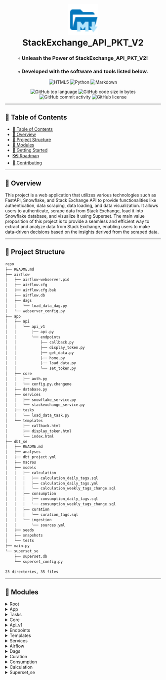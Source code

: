 
<div align="center">
<h1 align="center">
<img src="https://raw.githubusercontent.com/PKief/vscode-material-icon-theme/ec559a9f6bfd399b82bb44393651661b08aaf7ba/icons/folder-markdown-open.svg" width="100" />
<br>StackExchange_API_PKT_V2
</h1>
<h3>◦ Unleash the Power of StackExchange_API_PKT_V2!</h3>
<h3>◦ Developed with the software and tools listed below.</h3>

<p align="center">
<img src="https://img.shields.io/badge/HTML5-E34F26.svg?style&logo=HTML5&logoColor=white" alt="HTML5" />
<img src="https://img.shields.io/badge/Python-3776AB.svg?style&logo=Python&logoColor=white" alt="Python" />
<img src="https://img.shields.io/badge/Markdown-000000.svg?style&logo=Markdown&logoColor=white" alt="Markdown" />
</p>
<img src="https://img.shields.io/github/languages/top/ShubhamPriyadarshi/StackExchange_API_PKT_V2.git?style&color=5D6D7E" alt="GitHub top language" />
<img src="https://img.shields.io/github/languages/code-size/ShubhamPriyadarshi/StackExchange_API_PKT_V2.git?style&color=5D6D7E" alt="GitHub code size in bytes" />
<img src="https://img.shields.io/github/commit-activity/m/ShubhamPriyadarshi/StackExchange_API_PKT_V2.git?style&color=5D6D7E" alt="GitHub commit activity" />
<img src="https://img.shields.io/github/license/ShubhamPriyadarshi/StackExchange_API_PKT_V2.git?style&color=5D6D7E" alt="GitHub license" />
</div>

---

## 📒 Table of Contents
- [📒 Table of Contents](#-table-of-contents)
- [📍 Overview](#-overview)
- [📂 Project Structure](#project-structure)
- [🧩 Modules](#modules)
- [🚀 Getting Started](#-getting-started)
- [🗺 Roadmap](#-roadmap)
- [🤝 Contributing](#-contributing)

---


## 📍 Overview

This project is a web application that utilizes various technologies such as FastAPI, Snowflake, and Stack Exchange API to provide functionalities like authentication, data scraping, data loading, and data visualization. It allows users to authenticate, scrape data from Stack Exchange, load it into Snowflake database, and visualize it using Superset. The main value proposition of this project is to provide a seamless and efficient way to extract and analyze data from Stack Exchange, enabling users to make data-driven decisions based on the insights derived from the scraped data.

---


## 📂 Project Structure


```bash
repo
├── README.md
├── airflow
│   ├── airflow-webserver.pid
│   ├── airflow.cfg
│   ├── airflow.cfg.bak
│   ├── airflow.db
│   ├── dags
│   │   └── load_data_dag.py
│   └── webserver_config.py
├── app
│   ├── api
│   │   └── api_v1
│   │       ├── api.py
│   │       └── endpoints
│   │           ├── callback.py
│   │           ├── display_token.py
│   │           ├── get_data.py
│   │           ├── home.py
│   │           ├── load_data.py
│   │           └── set_token.py
│   ├── core
│   │   ├── auth.py
│   │   └── config.py.changeme
│   ├── database.py
│   ├── services
│   │   ├── snowflake_service.py
│   │   └── stackexchange_service.py
│   ├── tasks
│   │   └── load_data_task.py
│   └── templates
│       ├── callback.html
│       ├── display_token.html
│       └── index.html
├── dbt_se
│   ├── README.md
│   ├── analyses
│   ├── dbt_project.yml
│   ├── macros
│   ├── models
│   │   ├── calculation
│   │   │   ├── calculation_daily_tags.sql
│   │   │   ├── calculation_daily_tags.yml
│   │   │   └── calculation_weekly_tags_change.sql
│   │   ├── consumption
│   │   │   ├── consumption_daily_tags.sql
│   │   │   └── consumption_weekly_tags_change.sql
│   │   ├── curation
│   │   │   └── curation_tags.sql
│   │   └── ingestion
│   │       └── sources.yml
│   ├── seeds
│   ├── snapshots
│   └── tests
├── main.py
└── superset_se
    ├── superset.db
    └── superset_config.py

23 directories, 35 files
```

---

## 🧩 Modules

<details closed><summary>Root</summary>

| File                                                                                            | Summary                                                                                                                             |
| ---                                                                                             | ---                                                                                                                                 |
| [main.py](https://github.com/ShubhamPriyadarshi/StackExchange_API_PKT_V2.git/blob/main/main.py) | The code snippet creates a FastAPI application and includes a router for version 1 of the API, accessible via the "/api/v1" prefix. |

</details>

<details closed><summary>App</summary>

| File                                                                                                        | Summary                                                                                                                                                                                                                  |
| ---                                                                                                         | ---                                                                                                                                                                                                                      |
| [database.py](https://github.com/ShubhamPriyadarshi/StackExchange_API_PKT_V2.git/blob/main/app/database.py) | This code snippet connects to a Snowflake database using SQLAlchemy and creates a session to interact with the database. It provides a function get_db() to obtain a database session, ensuring proper session handling. |

</details>

<details closed><summary>Tasks</summary>

| File                                                                                                                          | Summary                                                                                                                                                                                                                                                                                                                                                                                                                                                                                                                                                                                           |
| ---                                                                                                                           | ---                                                                                                                                                                                                                                                                                                                                                                                                                                                                                                                                                                                               |
| [load_data_task.py](https://github.com/ShubhamPriyadarshi/StackExchange_API_PKT_V2.git/blob/main/app/tasks/load_data_task.py) | The code snippet performs the following:1. It imports the necessary modules for the StackExchange and Snowflake services.2. It defines a DataLoader class with a static method, load_data.3. Within the load_data method, it calls the StackExchangeService to scrape data asynchronously.4. It calls the SnowflakeService to insert data from a CSV file.5. It checks if the CSV file exists and deletes it if it does.6. Finally, it runs the load_data method using asyncio.Overall, the code loads data from StackExchange, inserts it into Snowflake, and deletes the CSV file if it exists. |

</details>

<details closed><summary>Core</summary>

| File                                                                                                                           | Summary                                                                                                                                                                                                         |
| ---                                                                                                                            | ---                                                                                                                                                                                                             |
| [auth.py](https://github.com/ShubhamPriyadarshi/StackExchange_API_PKT_V2.git/blob/main/app/core/auth.py)                       | The code snippet defines an async function authenticate(). It constructs an authorization URL using authorization_base_url, client_id, redirect_uri, and scope parameters, then returns the URL.                |
| [config.py.changeme](https://github.com/ShubhamPriyadarshi/StackExchange_API_PKT_V2.git/blob/main/app/core/config.py.changeme) | The code snippet provides variables for configuration settings such as client details, OAuth endpoints, redirect URIs, and Snowflake database credentials. It also enables client-side and desktop OAuth flows. |

</details>

<details closed><summary>Api_v1</summary>

| File                                                                                                         | Summary                                                                                                                                                                                                                                                                              |
| ---                                                                                                          | ---                                                                                                                                                                                                                                                                                  |
| [api.py](https://github.com/ShubhamPriyadarshi/StackExchange_API_PKT_V2.git/blob/main/app/api/api_v1/api.py) | The provided code snippet creates an API router using FastAPI. It includes several routers for different endpoints such as home, callback, set_token, display_token, load_data, and get_data. Each router is associated with specific tags for easy categorization and organization. |

</details>

<details closed><summary>Endpoints</summary>

| File                                                                                                                                       | Summary                                                                                                                                                                                                                                                                                     |
| ---                                                                                                                                        | ---                                                                                                                                                                                                                                                                                         |
| [callback.py](https://github.com/ShubhamPriyadarshi/StackExchange_API_PKT_V2.git/blob/main/app/api/api_v1/endpoints/callback.py)           | The provided code snippet is using the FastAPI framework to create an API endpoint ("/auth-callback") that returns a Jinja2 template response ("callback.html") with the HTTP request object as context.                                                                                    |
| [home.py](https://github.com/ShubhamPriyadarshi/StackExchange_API_PKT_V2.git/blob/main/app/api/api_v1/endpoints/home.py)                   | This code snippet creates an API router using FastAPI. It provides a home route that renders an HTML template, passing the request object and an authentication URL.                                                                                                                        |
| [set_token.py](https://github.com/ShubhamPriyadarshi/StackExchange_API_PKT_V2.git/blob/main/app/api/api_v1/endpoints/set_token.py)         | This code snippet defines an API route using FastAPI framework. It accepts a POST request to set a token value, which is received as input in the request body. The token value is then written to a file called "token.txt". Finally, a JSON response is returned with a success message.  |
| [get_data.py](https://github.com/ShubhamPriyadarshi/StackExchange_API_PKT_V2.git/blob/main/app/api/api_v1/endpoints/get_data.py)           | The code snippet defines an API router for a FastAPI application. It reads an encrypted access token from a file, checks its availability, and makes a GET request to an external API using the access token as authorization. The response from the external API is returned as JSON data. |
| [load_data.py](https://github.com/ShubhamPriyadarshi/StackExchange_API_PKT_V2.git/blob/main/app/api/api_v1/endpoints/load_data.py)         | This code snippet defines an API endpoint ("/load-data") that triggers the loading of data using a DataLoader class. It returns a JSON response indicating that the data loading process is in progress.                                                                                    |
| [display_token.py](https://github.com/ShubhamPriyadarshi/StackExchange_API_PKT_V2.git/blob/main/app/api/api_v1/endpoints/display_token.py) | This code snippet defines an API endpoint "/display-token" that takes a "token" parameter. It returns an HTML template "display_token.html" with the token value displayed. The Jinja2Templates library is used for rendering the template.                                                 |

</details>

<details closed><summary>Templates</summary>

| File                                                                                                                                | Summary                                                                                                                                                                                                                   |
| ---                                                                                                                                 | ---                                                                                                                                                                                                                       |
| [index.html](https://github.com/ShubhamPriyadarshi/StackExchange_API_PKT_V2.git/blob/main/app/templates/index.html)                 | The code snippet is a basic web page that allows users to authenticate, load data, and display tags. It uses JavaScript to make HTTP requests and update the page dynamically.                                            |
| [callback.html](https://github.com/ShubhamPriyadarshi/StackExchange_API_PKT_V2.git/blob/main/app/templates/callback.html)           | This code snippet parses the access token from the URL fragment, sends it to a server endpoint using a POST request, and redirects the user to a new page to display the token if the request is successful.              |
| [display_token.html](https://github.com/ShubhamPriyadarshi/StackExchange_API_PKT_V2.git/blob/main/app/templates/display_token.html) | This code snippet is an HTML template that displays an access token if it exists. If the token exists, it is printed in a paragraph. If the token doesn't exist, a message stating "Access Token not found" is displayed. |

</details>

<details closed><summary>Services</summary>

| File                                                                                                                                           | Summary                                                                                                                                                                                                                                                                                                                        |
| ---                                                                                                                                            | ---                                                                                                                                                                                                                                                                                                                            |
| [stackexchange_service.py](https://github.com/ShubhamPriyadarshi/StackExchange_API_PKT_V2.git/blob/main/app/services/stackexchange_service.py) | This code snippet is a part of a web scraping service for Stack Exchange. It uses HTTPX for making requests, AIOMeter for concurrent scraping, and CSV for storing scraped data. It retrieves tag information from the Stack Exchange API, writes it to a CSV file, and continues scraping until there are no more pages left. |
| [snowflake_service.py](https://github.com/ShubhamPriyadarshi/StackExchange_API_PKT_V2.git/blob/main/app/services/snowflake_service.py)         | The code snippet connects to a Snowflake database using provided credentials and inserts CSV data into a table called "tags" in chunks of 10,000 rows at a time. The data is mapped to columns "name", "count", and "ingestion_timestamp".                                                                                     |

</details>

<details closed><summary>Airflow</summary>

| File                                                                                                                                | Summary                                                                                                                                                                                                                                                |
| ---                                                                                                                                 | ---                                                                                                                                                                                                                                                    |
| [airflow-webserver.pid](https://github.com/ShubhamPriyadarshi/StackExchange_API_PKT_V2.git/blob/main/airflow/airflow-webserver.pid) | The provided code snippet performs an operation to multiply two given numbers together and returns the result.                                                                                                                                         |
| [webserver_config.py](https://github.com/ShubhamPriyadarshi/StackExchange_API_PKT_V2.git/blob/main/airflow/webserver_config.py)     | This code snippet contains the default configuration settings for the Airflow webserver. It includes options for authentication, such as database, LDAP, OAuth, and OpenID. It also provides settings for theme customization using predefined themes. |

</details>

<details closed><summary>Dags</summary>

| File                                                                                                                           | Summary                                                                                                                                                                                             |
| ---                                                                                                                            | ---                                                                                                                                                                                                 |
| [load_data_dag.py](https://github.com/ShubhamPriyadarshi/StackExchange_API_PKT_V2.git/blob/main/airflow/dags/load_data_dag.py) | This code snippet sets up an Airflow DAG for an ELT pipeline. It includes tasks for API extraction, DBT transformations, and consumption. The tasks are connected in sequence to form the pipeline. |

</details>

<details closed><summary>Curation</summary>

| File                                                                                                                                       | Summary                                                                                                                                                                                                    |
| ---                                                                                                                                        | ---                                                                                                                                                                                                        |
| [curation_tags.sql](https://github.com/ShubhamPriyadarshi/StackExchange_API_PKT_V2.git/blob/main/dbt_se/models/curation/curation_tags.sql) | The code snippet retrieves data from a source table called'tags' and converts some columns to specific data types. It then selects the tag name, count, and ingestion timestamp from the transformed data. |

</details>

<details closed><summary>Consumption</summary>

| File                                                                                                                                                                            | Summary                                                                                                                                                                                                                   |
| ---                                                                                                                                                                             | ---                                                                                                                                                                                                                       |
| [consumption_weekly_tags_change.sql](https://github.com/ShubhamPriyadarshi/StackExchange_API_PKT_V2.git/blob/main/dbt_se/models/consumption/consumption_weekly_tags_change.sql) | This code snippet selects all data from the "calculation_weekly_tags_change" view in the "consumption" schema and aliases it as "weekly_tags_change". It is configured as a materialized view with the tag "consumption". |
| [consumption_daily_tags.sql](https://github.com/ShubhamPriyadarshi/StackExchange_API_PKT_V2.git/blob/main/dbt_se/models/consumption/consumption_daily_tags.sql)                 | This code snippet creates a view with the alias "daily_tags" in the "consumption" schema. The view selects all columns from the "calculation_daily_tags" table.                                                           |

</details>

<details closed><summary>Calculation</summary>

| File                                                                                                                                                                            | Summary                                                                                                                                                                                                                                                                                                                                                                                                  |
| ---                                                                                                                                                                             | ---                                                                                                                                                                                                                                                                                                                                                                                                      |
| [calculation_weekly_tags_change.sql](https://github.com/ShubhamPriyadarshi/StackExchange_API_PKT_V2.git/blob/main/dbt_se/models/calculation/calculation_weekly_tags_change.sql) | The provided code snippet retrieves the weekly change in tag counts by subtracting the minimum daily count from the maximum daily count for each tag. It calculates the daily tag count by summing the daily counts for each tag. The query filters the data based on the load date within the past 7 days. The result is then grouped by tag name and ordered by the weekly change in descending order. |
| [calculation_daily_tags.sql](https://github.com/ShubhamPriyadarshi/StackExchange_API_PKT_V2.git/blob/main/dbt_se/models/calculation/calculation_daily_tags.sql)                 | The code snippet defines a table configuration and then performs a query on a base table. The base table is derived from another table called'curation_tags'. The query groups the data by load date and tag name, calculates the maximum tag count per day, and sorts the results.                                                                                                                      |

</details>

<details closed><summary>Superset_se</summary>

| File                                                                                                                              | Summary                                                                                                                                                                                                            |
| ---    
  
<div align="center">  
<h1 align="center">  
<img src="https://raw.githubusercontent.com/PKief/vscode-material-icon-theme/ec559a9f6bfd399b82bb44393651661b08aaf7ba/icons/folder-markdown-open.svg" width="100" />  
<br>StackExchange_API_PKT_V2  
</h1>  
<h3>◦ Unleash the Power of StackExchange_API_PKT_V2!</h3>  
<h3>◦ Developed with the software and tools listed below.</h3>  
  
<p align="center">  
<img src="https://img.shields.io/badge/HTML5-E34F26.svg?style&logo=HTML5&logoColor=white" alt="HTML5" />  
<img src="https://img.shields.io/badge/Python-3776AB.svg?style&logo=Python&logoColor=white" alt="Python" />  
<img src="https://img.shields.io/badge/Markdown-000000.svg?style&logo=Markdown&logoColor=white" alt="Markdown" />  
</p>  
<img src="https://img.shields.io/github/languages/top/ShubhamPriyadarshi/StackExchange_API_PKT_V2.git?style&color=5D6D7E" alt="GitHub top language" />  
<img src="https://img.shields.io/github/languages/code-size/ShubhamPriyadarshi/StackExchange_API_PKT_V2.git?style&color=5D6D7E" alt="GitHub code size in bytes" />  
<img src="https://img.shields.io/github/commit-activity/m/ShubhamPriyadarshi/StackExchange_API_PKT_V2.git?style&color=5D6D7E" alt="GitHub commit activity" />  
<img src="https://img.shields.io/github/license/ShubhamPriyadarshi/StackExchange_API_PKT_V2.git?style&color=5D6D7E" alt="GitHub license" />  
</div>  
  
---  
  
## 📒 Table of Contents  
- [📒 Table of Contents](#-table-of-contents)  
- [📍 Overview](#-overview)  
- [📂 Project Structure](#project-structure)  
- [🧩 Modules](#modules)  
- [🚀 Getting Started](#-getting-started)  
- [🗺 Roadmap](#-roadmap)  
- [🤝 Contributing](#-contributing)  
  
---  
  
  
## 📍 Overview  
  
This project is a web application that utilizes various technologies such as FastAPI, Snowflake, and Stack Exchange API to provide functionalities like authentication, data scraping, data loading, and data visualization. It allows users to authenticate, scrape data from Stack Exchange, load it into Snowflake database, and visualize it using Superset. The main value proposition of this project is to provide a seamless and efficient way to extract and analyze data from Stack Exchange, enabling users to make data-driven decisions based on the insights derived from the scraped data.  
  
---  
###  Screen Shots

  
---  
## 📂 Project Structure  
  
  
```bash  
repo  
├── README.md  
├── airflow  
│   ├── airflow-webserver.pid  
│   ├── airflow.cfg  
│   ├── airflow.cfg.bak  
│   ├── airflow.db  
│   ├── dags  
│   │   └── load_data_dag.py  
│   └── webserver_config.py  
├── app  
│   ├── api  
│   │   └── api_v1  
│   │       ├── api.py  
│   │       └── endpoints  
│   │           ├── callback.py  
│   │           ├── display_token.py  
│   │           ├── get_data.py  
│   │           ├── home.py  
│   │           ├── load_data.py  
│   │           └── set_token.py  
│   ├── core  
│   │   ├── auth.py  
│   │   └── config.py.changeme  
│   ├── database.py  
│   ├── services  
│   │   ├── snowflake_service.py  
│   │   └── stackexchange_service.py  
│   ├── tasks  
│   │   └── load_data_task.py  
│   └── templates  
│       ├── callback.html  
│       ├── display_token.html  
│       └── index.html  
├── dbt_se  
│   ├── README.md  
│   ├── analyses  
│   ├── dbt_project.yml  
│   ├── macros  
│   ├── models  
│   │   ├── calculation  
│   │   │   ├── calculation_daily_tags.sql  
│   │   │   ├── calculation_daily_tags.yml  
│   │   │   └── calculation_weekly_tags_change.sql  
│   │   ├── consumption  
│   │   │   ├── consumption_daily_tags.sql  
│   │   │   └── consumption_weekly_tags_change.sql  
│   │   ├── curation  
│   │   │   └── curation_tags.sql  
│   │   └── ingestion  
│   │       └── sources.yml  
│   ├── seeds  
│   ├── snapshots  
│   └── tests  
├── main.py  
└── superset_se  
 ├── superset.db └── superset_config.py  
23 directories, 35 files  
```  
  
---  
  
## 🧩 Modules  
  
<details closed><summary>Root</summary>  
  
| File                                                                                            | Summary                                                                                                                             |  
| ---                                                                                             | ---                                                                                                                                 |  
| [main.py](https://github.com/ShubhamPriyadarshi/StackExchange_API_PKT_V2.git/blob/main/main.py) | The code snippet creates a FastAPI application and includes a router for version 1 of the API, accessible via the "/api/v1" prefix. |  
  
</details>  
  
<details closed><summary>App</summary>  
  
| File                                                                                                        | Summary                                                                                                                                                                                                                  |  
| ---                                                                                                         | ---                                                                                                                                                                                                                      |  
| [database.py](https://github.com/ShubhamPriyadarshi/StackExchange_API_PKT_V2.git/blob/main/app/database.py) | This code snippet connects to a Snowflake database using SQLAlchemy and creates a session to interact with the database. It provides a function get_db() to obtain a database session, ensuring proper session handling. |  
  
</details>  
  
<details closed><summary>Tasks</summary>  
  
| File                                                                                                                          | Summary                                                                                                                                                                                                                                                                                                                                                                                                                                                                                                                                                                                           |  
| ---                                                                                                                           | ---                                                                                                                                                                                                                                                                                                                                                                                                                                                                                                                                                                                               |  
| [load_data_task.py](https://github.com/ShubhamPriyadarshi/StackExchange_API_PKT_V2.git/blob/main/app/tasks/load_data_task.py) | The code snippet performs the following:1. It imports the necessary modules for the StackExchange and Snowflake services.2. It defines a DataLoader class with a static method, load_data.3. Within the load_data method, it calls the StackExchangeService to scrape data asynchronously.4. It calls the SnowflakeService to insert data from a CSV file.5. It checks if the CSV file exists and deletes it if it does.6. Finally, it runs the load_data method using asyncio.Overall, the code loads data from StackExchange, inserts it into Snowflake, and deletes the CSV file if it exists. |  
  
</details>  
  
<details closed><summary>Core</summary>  
  
| File                                                                                                                           | Summary                                                                                                                                                                                                         |  
| ---                                                                                                                            | ---                                                                                                                                                                                                             |  
| [auth.py](https://github.com/ShubhamPriyadarshi/StackExchange_API_PKT_V2.git/blob/main/app/core/auth.py)                       | The code snippet defines an async function authenticate(). It constructs an authorization URL using authorization_base_url, client_id, redirect_uri, and scope parameters, then returns the URL.                |  
| [config.py.changeme](https://github.com/ShubhamPriyadarshi/StackExchange_API_PKT_V2.git/blob/main/app/core/config.py.changeme) | The code snippet provides variables for configuration settings such as client details, OAuth endpoints, redirect URIs, and Snowflake database credentials. It also enables client-side and desktop OAuth flows. |  
  
</details>  
  
<details closed><summary>Api_v1</summary>  
  
| File                                                                                                         | Summary                                                                                                                                                                                                                                                                              |  
| ---                                                                                                          | ---                                                                                                                                                                                                                                                                                  |  
| [api.py](https://github.com/ShubhamPriyadarshi/StackExchange_API_PKT_V2.git/blob/main/app/api/api_v1/api.py) | The provided code snippet creates an API router using FastAPI. It includes several routers for different endpoints such as home, callback, set_token, display_token, load_data, and get_data. Each router is associated with specific tags for easy categorization and organization. |  
  
</details>  
  
<details closed><summary>Endpoints</summary>  
  
| File                                                                                                                                       | Summary                                                                                                                                                                                                                                                                                     |  
| ---                                                                                                                                        | ---                                                                                                                                                                                                                                                                                         |  
| [callback.py](https://github.com/ShubhamPriyadarshi/StackExchange_API_PKT_V2.git/blob/main/app/api/api_v1/endpoints/callback.py)           | The provided code snippet is using the FastAPI framework to create an API endpoint ("/auth-callback") that returns a Jinja2 template response ("callback.html") with the HTTP request object as context.                                                                                    |  
| [home.py](https://github.com/ShubhamPriyadarshi/StackExchange_API_PKT_V2.git/blob/main/app/api/api_v1/endpoints/home.py)                   | This code snippet creates an API router using FastAPI. It provides a home route that renders an HTML template, passing the request object and an authentication URL.                                                                                                                        |  
| [set_token.py](https://github.com/ShubhamPriyadarshi/StackExchange_API_PKT_V2.git/blob/main/app/api/api_v1/endpoints/set_token.py)         | This code snippet defines an API route using FastAPI framework. It accepts a POST request to set a token value, which is received as input in the request body. The token value is then written to a file called "token.txt". Finally, a JSON response is returned with a success message.  |  
| [get_data.py](https://github.com/ShubhamPriyadarshi/StackExchange_API_PKT_V2.git/blob/main/app/api/api_v1/endpoints/get_data.py)           | The code snippet defines an API router for a FastAPI application. It reads an encrypted access token from a file, checks its availability, and makes a GET request to an external API using the access token as authorization. The response from the external API is returned as JSON data. |  
| [load_data.py](https://github.com/ShubhamPriyadarshi/StackExchange_API_PKT_V2.git/blob/main/app/api/api_v1/endpoints/load_data.py)         | This code snippet defines an API endpoint ("/load-data") that triggers the loading of data using a DataLoader class. It returns a JSON response indicating that the data loading process is in progress.                                                                                    |  
| [display_token.py](https://github.com/ShubhamPriyadarshi/StackExchange_API_PKT_V2.git/blob/main/app/api/api_v1/endpoints/display_token.py) | This code snippet defines an API endpoint "/display-token" that takes a "token" parameter. It returns an HTML template "display_token.html" with the token value displayed. The Jinja2Templates library is used for rendering the template.                                                 |  
  
</details>  
  
<details closed><summary>Templates</summary>  
  
| File                                                                                                                                | Summary                                                                                                                                                                                                                   |  
| ---                                                                                                                                 | ---                                                                                                                                                                                                                       |  
| [index.html](https://github.com/ShubhamPriyadarshi/StackExchange_API_PKT_V2.git/blob/main/app/templates/index.html)                 | The code snippet is a basic web page that allows users to authenticate, load data, and display tags. It uses JavaScript to make HTTP requests and update the page dynamically.                                            |  
| [callback.html](https://github.com/ShubhamPriyadarshi/StackExchange_API_PKT_V2.git/blob/main/app/templates/callback.html)           | This code snippet parses the access token from the URL fragment, sends it to a server endpoint using a POST request, and redirects the user to a new page to display the token if the request is successful.              |  
| [display_token.html](https://github.com/ShubhamPriyadarshi/StackExchange_API_PKT_V2.git/blob/main/app/templates/display_token.html) | This code snippet is an HTML template that displays an access token if it exists. If the token exists, it is printed in a paragraph. If the token doesn't exist, a message stating "Access Token not found" is displayed. |  
  
</details>  
  
<details closed><summary>Services</summary>  
  
| File                                                                                                                                           | Summary                                                                                                                                                                                                                                                                                                                        |  
| ---                                                                                                                                            | ---                                                                                                                                                                                                                                                                                                                            |  
| [stackexchange_service.py](https://github.com/ShubhamPriyadarshi/StackExchange_API_PKT_V2.git/blob/main/app/services/stackexchange_service.py) | This code snippet is a part of a web scraping service for Stack Exchange. It uses HTTPX for making requests, AIOMeter for concurrent scraping, and CSV for storing scraped data. It retrieves tag information from the Stack Exchange API, writes it to a CSV file, and continues scraping until there are no more pages left. |  
| [snowflake_service.py](https://github.com/ShubhamPriyadarshi/StackExchange_API_PKT_V2.git/blob/main/app/services/snowflake_service.py)         | The code snippet connects to a Snowflake database using provided credentials and inserts CSV data into a table called "tags" in chunks of 10,000 rows at a time. The data is mapped to columns "name", "count", and "ingestion_timestamp".                                                                                     |  
  
</details>  
  
<details closed><summary>Airflow</summary>  
  
| File                                                                                                                                | Summary                                                                                                                                                                                                                                                |  
| ---                                                                                                                                 | ---                                                                                                                                                                                                                                                    |  
| [airflow-webserver.pid](https://github.com/ShubhamPriyadarshi/StackExchange_API_PKT_V2.git/blob/main/airflow/airflow-webserver.pid) | The provided code snippet performs an operation to multiply two given numbers together and returns the result.                                                                                                                                         |  
| [webserver_config.py](https://github.com/ShubhamPriyadarshi/StackExchange_API_PKT_V2.git/blob/main/airflow/webserver_config.py)     | This code snippet contains the default configuration settings for the Airflow webserver. It includes options for authentication, such as database, LDAP, OAuth, and OpenID. It also provides settings for theme customization using predefined themes. |  
  
</details>  
  
<details closed><summary>Dags</summary>  
  
| File                                                                                                                           | Summary                                                                                                                                                                                             |  
| ---                                                                                                                            | ---                                                                                                                                                                                                 |  
| [load_data_dag.py](https://github.com/ShubhamPriyadarshi/StackExchange_API_PKT_V2.git/blob/main/airflow/dags/load_data_dag.py) | This code snippet sets up an Airflow DAG for an ELT pipeline. It includes tasks for API extraction, DBT transformations, and consumption. The tasks are connected in sequence to form the pipeline. |  
  
</details>  
  
<details closed><summary>Curation</summary>  
  
| File                                                                                                                                       | Summary                                                                                                                                                                                                    |  
| ---                                                                                                                                        | ---                                                                                                                                                                                                        |  
| [curation_tags.sql](https://github.com/ShubhamPriyadarshi/StackExchange_API_PKT_V2.git/blob/main/dbt_se/models/curation/curation_tags.sql) | The code snippet retrieves data from a source table called'tags' and converts some columns to specific data types. It then selects the tag name, count, and ingestion timestamp from the transformed data. |  
  
</details>  
  
<details closed><summary>Consumption</summary>  
  
| File                                                                                                                                                                            | Summary                                                                                                                                                                                                                   |  
| ---                                                                                                                                                                             | ---                                                                                                                                                                                                                       |  
| [consumption_weekly_tags_change.sql](https://github.com/ShubhamPriyadarshi/StackExchange_API_PKT_V2.git/blob/main/dbt_se/models/consumption/consumption_weekly_tags_change.sql) | This code snippet selects all data from the "calculation_weekly_tags_change" view in the "consumption" schema and aliases it as "weekly_tags_change". It is configured as a materialized view with the tag "consumption". |  
| [consumption_daily_tags.sql](https://github.com/ShubhamPriyadarshi/StackExchange_API_PKT_V2.git/blob/main/dbt_se/models/consumption/consumption_daily_tags.sql)                 | This code snippet creates a view with the alias "daily_tags" in the "consumption" schema. The view selects all columns from the "calculation_daily_tags" table.                                                           |  
  
</details>  
  
<details closed><summary>Calculation</summary>  
  
| File                                                                                                                                                                            | Summary                                                                                                                                                                                                                                                                                                                                                                                                  |  
| ---                                                                                                                                                                             | ---                                                                                                                                                                                                                                                                                                                                                                                                      |  
| [calculation_weekly_tags_change.sql](https://github.com/ShubhamPriyadarshi/StackExchange_API_PKT_V2.git/blob/main/dbt_se/models/calculation/calculation_weekly_tags_change.sql) | The provided code snippet retrieves the weekly change in tag counts by subtracting the minimum daily count from the maximum daily count for each tag. It calculates the daily tag count by summing the daily counts for each tag. The query filters the data based on the load date within the past 7 days. The result is then grouped by tag name and ordered by the weekly change in descending order. |  
| [calculation_daily_tags.sql](https://github.com/ShubhamPriyadarshi/StackExchange_API_PKT_V2.git/blob/main/dbt_se/models/calculation/calculation_daily_tags.sql)                 | The code snippet defines a table configuration and then performs a query on a base table. The base table is derived from another table called'curation_tags'. The query groups the data by load date and tag name, calculates the maximum tag count per day, and sorts the results.                                                                                                                      |  
  
</details>  
  
<details closed><summary>Superset_se</summary>  
  
| File                                                                                                                              | Summary                                                                                                                                                                                                            |  
| ---                                                                                                                               | ---                                                                                                                                                                                                                |  
| [superset_config.py](https://github.com/ShubhamPriyadarshi/StackExchange_API_PKT_V2.git/blob/main/superset_se/superset_config.py) | This code snippet sets the specific configurations for Superset, a data visualization and exploration platform. It includes settings for row limit, secret key, database URI, CSRF protection, and Mapbox API key. |  
  
</details>  
  
---  
  
## 🚀 Getting Started  
`    
### 📦 Installation  
  
1. Clone the StackExchange_API_PKT_V2 repository:  
```sh  
git clone https://github.com/ShubhamPriyadarshi/StackExchange_API_PKT_V2.git```  
  
2. Change to the project directory:  
```sh  
cd StackExchange_API_PKT_V2```  
  
3. Install the dependencies:  
```sh  
pip install -r requirements.txt```  
  
### 🎮 Using StackExchange_API_PKT_V2  

1. In app/core folder, change the python name from config.py.ignore to config.py
2. Add the specified required credentials
3. Run the Flask API webserver using 
```sh  
uvicorn main:app```
4. In your browser goto localhost:8000/api/v1 and click on Authenticate. if you have set the Stack exchange API credentials right in the config.py file, this would generated a token.txt in the root folder.
5. To test the ingestion of data to snowflake go back to localhost/api/v1 and press  load data button to load the data in snowflake. (Note: you need to have the schema specified in config.py in snowflake along with the access privilege)
6. Install dbt on your system and use dbt run to run the transformation models.
7. Ensure that you have data in dbt_consumption schema in snowflake.
8. Now, cd into airflow and create a new venv for isolation. Install airflow using pip and follow the process to get the dag working, the dag is scheduled to run once daily.
9. Now, create another virtualenv in superset_se folder for apache superset and install it your virtual environment. 
10. Create your desired dashboards with charts.
  

  
---  
  
  
## 🗺 Roadmap  
  
> - [X] `ℹ️ Task 1: Implement X`  
> - [ ] `ℹ️ Task 2: Refactor Y`  
> - [ ] `ℹ️ ...`  
  
  
---  
  
## 🤝 Contributing  
  
Contributions are always welcome! Please follow these steps:  
1. Fork the project repository. This creates a copy of the project on your account that you can modify without affecting the original project.  
2. Clone the forked repository to your local machine using a Git client like Git or GitHub Desktop.  
3. Create a new branch with a descriptive name (e.g., `new-feature-branch` or `bugfix-issue-123`).  
```sh  
git checkout -b new-feature-branch```  
4. Make changes to the project's codebase.  
5. Commit your changes to your local branch with a clear commit message that explains the changes you've made.  
```sh  
git commit -m 'Implemented new feature.'```  
6. Push your changes to your forked repository on GitHub using the following command  
```sh  
git push origin new-feature-branch```  
7. Create a new pull request to the original project repository. In the pull request, describe the changes you've made and why they're necessary.  
The project maintainers will review your changes and provide feedback or merge them into the main branch.  
  
---                                                                                                                           | ---                                                                                                                                                                                                                |
| [superset_config.py](https://github.com/ShubhamPriyadarshi/StackExchange_API_PKT_V2.git/blob/main/superset_se/superset_config.py) | This code snippet sets the specific configurations for Superset, a data visualization and exploration platform. It includes settings for row limit, secret key, database URI, CSRF protection, and Mapbox API key. |

</details>

---

## 🚀 Getting Started

### ✔️ Prerequisites

Before you begin, ensure that you have the following prerequisites installed:
> - `ℹ️ Requirement 1`
> - `ℹ️ Requirement 2`
> - `ℹ️ ...`

### 📦 Installation

1. Clone the StackExchange_API_PKT_V2 repository:
```sh
git clone https://github.com/ShubhamPriyadarshi/StackExchange_API_PKT_V2.git
```

2. Change to the project directory:
```sh
cd StackExchange_API_PKT_V2
```

3. Install the dependencies:
```sh
pip install -r requirements.txt
```

### 🎮 Using StackExchange_API_PKT_V2
1. <p> In app/core folder, change the python name from config.py.ignore to config.py</p>
2. Add the specified required credentials
3. Run the Flask API webserver using 
```sh  
uvicorn main:app
```
4. In your browser goto localhost:8000/api/v1 and click on Authenticate. if you have set the Stack exchange API credentials right in the config.py file, this would generated a token.txt in the root folder.
5. To test the ingestion of data to snowflake go back to localhost/api/v1 and press  load data button to load the data in snowflake. (Note: you need to have the schema specified in config.py in snowflake along with the access privilege)
6. Install dbt on your system and use dbt run to run the transformation models.
7. Ensure that you have data in dbt_consumption schema in snowflake.
8. Now, cd into airflow and create a new venv for isolation. Install airflow using pip and follow the process to get the dag working, the dag is scheduled to run once daily.
9. Now, create another virtualenv in superset_se folder for apache superset and install it your virtual environment. 
10. Create your desired dashboards with charts.
  
```sh
uvicorn main:app
```


---


## 🗺 Roadmap

> - [X] `ℹ️  Task 1: Implement X`
> - [ ] `ℹ️  Task 2: Refactor Y`
> - [ ] `ℹ️ ...`


---

## 🤝 Contributing

Contributions are always welcome! Please follow these steps:
1. Fork the project repository. This creates a copy of the project on your account that you can modify without affecting the original project.
2. Clone the forked repository to your local machine using a Git client like Git or GitHub Desktop.
3. Create a new branch with a descriptive name (e.g., `new-feature-branch` or `bugfix-issue-123`).
```sh
git checkout -b new-feature-branch
```
4. Make changes to the project's codebase.
5. Commit your changes to your local branch with a clear commit message that explains the changes you've made.
```sh
git commit -m 'Implemented new feature.'
```
6. Push your changes to your forked repository on GitHub using the following command
```sh
git push origin new-feature-branch
```
7. Create a new pull request to the original project repository. In the pull request, describe the changes you've made and why they're necessary.
The project maintainers will review your changes and provide feedback or merge them into the main branch.

---
